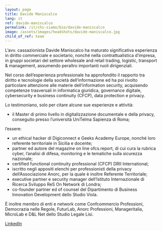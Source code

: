 ```yaml
---
layout: page
title: Davide Maniscalco
lang: it
ref: davide-maniscalco
permalink: /it/chi-siamo/bio/davide-maniscalco
image: /assets/images/headshots/davide-maniscalco.jpg
child_of_ref: team
---
```


L’avv. cassazionista Davide Maniscalco ha maturato significativa esperienza in diritto commerciale e societario, nonché nella contrattualistica d’impresa, in gruppi societari del settore wholesale and retail trading, logistic, transport & management, assumendo peraltro importanti ruoli dirigenziali.

Nel corso dell’esperienza professionale ha approfondito il rapporto tra diritto e tecnologie della società dell’informazione ed ha poi rivolto particolare attenzione alle materie dell’information security, acquisendo competenze trasversali in informatica giuridica, governance digitale, cybersecurity e business continuity (CFCP), data protection e privacy.

Lo testimoniano, solo per citare alcune sue esperienze e attività:

- il Master di primo livello in digitalizzazione documentale e della privacy, conseguito
presso l’università UniTelma Sapienza di Roma;

l’essere:

- un ethical hacker di Digiconnect e Geeks Academy Europe, nonché loro referente territoriale in Sicilia e docente;
- partner ed autore del magazine on line ofcs.report, di cui cura la rubrica cyber, l’analisi di difesa, monitoring e le tematiche sulla sicurezza nazionale;
- certified functional continuity professional (CFCP) DRII International;
- iscritto negli appositi elenchi per professionisti della privacy dell’Associazione Anorc, per la quale è inoltre Referente Territoriale;
- executive partner e security manager dell’Istituto Internazionale di Ricerca Sviluppo ReS On Network di Londra;
- co-founder partner ed of counsel del Dipartimento di Business Innovation Development dello Studio Viola.

È inoltre membro di enti e network come Confcommercio Professioni, Democrazia nelle Regole, FuturLab, Anorc Professioni, Manageritalia, MicroLab e D&L Net dello Studio Legale Lisi.

[LinkedIn](https://www.linkedin.com/in/davide-maniscalco-🇮🇹🇪🇺-6512aa66)
